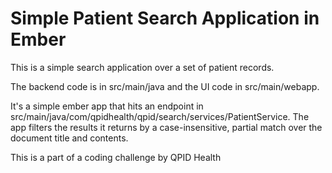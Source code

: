 # Simple Patient Search Application in Ember

This is a simple search application over a set of patient records.

The backend code is in src/main/java and the UI code in src/main/webapp.

It's a simple ember app that hits an endpoint in src/main/java/com/qpidhealth/qpid/search/services/PatientService. 
The app filters the results it returns by a case-insensitive, partial match over the document title and contents.

This is a part of a coding challenge by QPID Health
